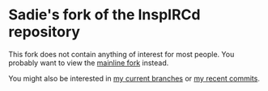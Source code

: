 # Sadie's fork of the InspIRCd repository

This fork does not contain anything of interest for most people. You probably want to view the [mainline fork](https://github.com/inspircd/inspircd) instead.

You might also be interested in [my current branches](https://github.com/SadieCat/inspircd/branches/all) or [my recent commits](https://github.com/inspircd/inspircd/commits?author=SadieCat).
